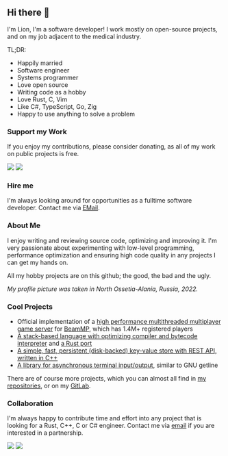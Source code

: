 ## Hi there 👋 

I'm Lion, I'm a software developer! I work mostly on open-source projects, and on my job adjacent to the medical industry.

TL;DR:

- Happily married
- Software engineer
- Systems programmer
- Love open source
- Writing code as a hobby
- Love Rust, C, Vim
- Like C#, TypeScript, Go, Zig
- Happy to use anything to solve a problem

### Support my Work

If you enjoy my contributions, please consider donating, as all of my work on public projects is free.

[![](https://img.shields.io/badge/Support%20my%20Work-Patreon-%23ff424d)](https://patreon.com/lion_kor) 
[![](https://img.shields.io/badge/Support%20my%20Work-PayPal-%230079c1%20)](https://www.paypal.com/donate?hosted_button_id=BHWMH7GDX35QS)

### Hire me

I'm always looking around for opportunities as a fulltime software developer. Contact me via [EMail](mailto:development+gh@kortlepel.com).

### About Me

I enjoy writing and reviewing source code, optimizing and improving it. I'm very passionate about experimenting with low-level programming, performance optimization and ensuring high code quality in any projects I can get my hands on. 

All my hobby projects are on this github; the good, the bad and the ugly.

*My profile picture was taken in North Ossetia-Alania, Russia, 2022.*

### Cool Projects

- Official implementation of a [high performance multithreaded multiplayer game server](https://github.com/BeamMP/BeamMP-Server) for [BeamMP](https://beammp.com), which has 1.4M+ registered players
- [A stack-based language with optimizing compiler and bytecode interpreter](https://github.com/lionkor/mcl) and [a Rust port](https://github.com/lionkor/mcl-rs)
- [A simple, fast, persistent (disk-backed) key-value store with REST API, written in C++](https://github.com/lionkor/kv-api)
- [A library for asynchronous terminal input/output](https://github.com/lionkor/commandline), similar to GNU getline

There are of course more projects, which you can almost all find in [my repositories](https://github.com/lionkor?tab=repositories&q=&type=public&language=), or on my [GitLab](https://gitlab.com/lionkor).

### Collaboration

I'm always happy to contribute time and effort into any project that is looking for a Rust, C++, C or C# engineer. Contact me via [email](mailto:development@kortlepel.com) if you are interested in a partnership.

[![](https://img.shields.io/badge/E--Mail-Message%20me!-blue)](mailto:development@kortlepel.com) [![](https://img.shields.io/badge/Discord-Join%20my%20server!-%237289da%20)](https://discord.gg/6vKcaMqR5K)
